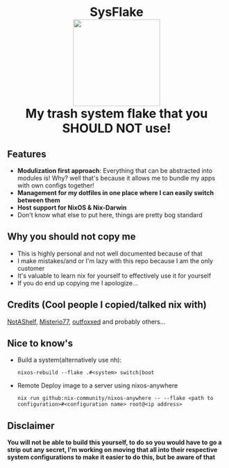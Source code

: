 <h1 align="center">
  SysFlake
  <br>
  <img src="resources/nixos.svg" width="200px" height="200px"/>
  <br>
  My trash system flake that you SHOULD NOT use!
</h1>

## Features
  - **Modulization first approach**: Everything that can be abstracted into modules is! Why? well that's because it allows me to bundle my apps with own configs together! 
  - **Management for my dotfiles in one place where I can easily switch between them**
  - **Host support for NixOS & Nix-Darwin**
  - Don't know what else to put here, things are pretty bog standard

## Why you should not copy me
  - This is highly personal and not well documented because of that
  - I make mistakes/and or I'm lazy with this repo because I am the only customer
  - It's valuable to learn nix for yourself to effectively use it for yourself
  - If you do end up copying me I apologize...

## Credits (Cool people I copied/talked nix with)
  [NotAShelf](https://github.com/NotAShelf), [Misterio77](https://github.com/Misterio77), [outfoxxed](https://git.outfoxxed.me/) and probably others...

## Nice to know's 
  - Build a system(alternatively use nh):
    
    ```nixos-rebuild --flake .#<system> switch|boot```

  - Remote Deploy image to a server using nixos-anywhere

    ```nix run github:nix-community/nixos-anywhere -- --flake <path to configuration>#<configuration name> root@<ip address>```

## Disclaimer
  **You will not be able to build this yourself, to do so you would have to go a strip out any secret, I'm working on moving that all into their respective system configurations to make it easier to do this, but be aware of that**

